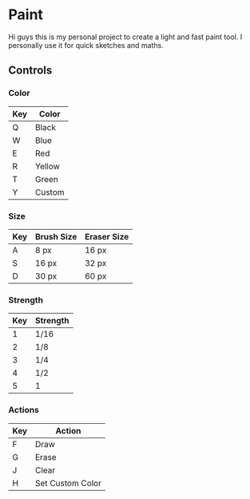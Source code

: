 # Paint
Hi guys this is my personal project to create a light and fast paint tool. I personally use it for quick sketches and maths.
## Controls
### Color
|Key|Color |
|---|------|
|Q  |Black |
|W  |Blue  |
|E  |Red   |
|R  |Yellow|
|T  |Green |
|Y  |Custom|
### Size
|Key |Brush Size|Eraser Size|
|----|----------|-----------|
|A   |8 px      |16 px      |
|S   |16 px     |32 px      |
|D   |30 px     |60 px      |
### Strength
|Key |Strength|
|----|--------|
|1   |1/16    |
|2   |1/8     |
|3   |1/4     |
|4   |1/2     |
|5   |1       |
### Actions
|Key|Action          |
|---|----------------|
|F  |Draw            |
|G  |Erase           |
|J  |Clear           |
|H  |Set Custom Color|
